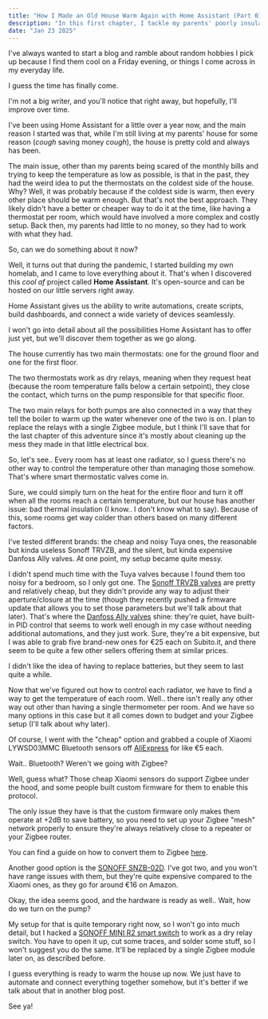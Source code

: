 ```yaml
---
title: "How I Made an Old House Warm Again with Home Assistant (Part 01) - The Idea and Hardware"
description: "In this first chapter, I tackle my parents' poorly insulated home using Home Assistant. From testing smart thermostatic valves to hacking cheap sensors, I share the hardware and ideas that set the stage for a smarter, cozier home."
date: "Jan 23 2025"
---
```


I've always wanted to start a blog and ramble about random hobbies I pick up because I find them cool on a Friday evening, or things I come across in my everyday life.

I guess the time has finally come.

I'm not a big writer, and you'll notice that right away, but hopefully, I'll improve over time.

I've been using Home Assistant for a little over a year now, and the main reason I started was that, while I'm still living at my parents' house for some reason (_cough_ saving money _cough_), the house is pretty cold and always has been.

The main issue, other than my parents being scared of the monthly bills and trying to keep the temperature as low as possible, is that in the past, they had the weird idea to put the thermostats on the coldest side of the house. Why? Well, it was probably because if the coldest side is warm, then every other place should be warm enough. But that's not the best approach. They likely didn't have a better or cheaper way to do it at the time, like having a thermostat per room, which would have involved a more complex and costly setup. Back then, my parents had little to no money, so they had to work with what they had.

So, can we do something about it now?

Well, it turns out that during the pandemic, I started building my own homelab, and I came to love everything about it. That's when I discovered this _cool af_ project called **Home Assistant**. It's open-source and can be hosted on our little servers right away.

Home Assistant gives us the ability to write automations, create scripts, build dashboards, and connect a wide variety of devices seamlessly.

I won't go into detail about all the possibilities Home Assistant has to offer just yet, but we'll discover them together as we go along.

The house currently has two main thermostats: one for the ground floor and one for the first floor.

The two thermostats work as dry relays, meaning when they request heat (because the room temperature falls below a certain setpoint), they close the contact, which turns on the pump responsible for that specific floor.

The two main relays for both pumps are also connected in a way that they tell the boiler to warm up the water whenever one of the two is on. I plan to replace the relays with a single Zigbee module, but I think I'll save that for the last chapter of this adventure since it's mostly about cleaning up the mess they made in that little electrical box.

So, let's see.. Every room has at least one radiator, so I guess there's no other way to control the temperature other than managing those somehow. That's where smart thermostatic valves come in.

Sure, we could simply turn on the heat for the entire floor and turn it off when all the rooms reach a certain temperature, but our house has another issue: bad thermal insulation (I know.. I don't know what to say). Because of this, some rooms get way colder than others based on many different factors.

I've tested different brands: the cheap and noisy Tuya ones, the reasonable but kinda useless Sonoff TRVZB, and the silent, but kinda expensive Danfoss Ally valves. At one point, my setup became quite messy.

I didn't spend much time with the Tuya valves because I found them too noisy for a bedroom, so I only got one. The [Sonoff TRVZB valves](https://www.amazon.it/dp/B0CFXY26H1) are pretty and relatively cheap, but they didn't provide any way to adjust their aperture/closure at the time (though they recently pushed a firmware update that allows you to set those parameters but we'll talk about that later). That's where the [Danfoss Ally valves](https://www.amazon.it/dp/B08DRCVDG4) shine: they're quiet, have built-in PID control that seems to work well enough in my case without needing additional automations, and they just work. Sure, they're a bit expensive, but I was able to grab five brand-new ones for €25 each on Subito.it, and there seem to be quite a few other sellers offering them at similar prices.

I didn't like the idea of having to replace batteries, but they seem to last quite a while.

Now that we've figured out how to control each radiator, we have to find a way to get the temperature of each room. Well.. there isn't really any other way out other than having a single thermometer per room. And we have so many options in this case but it all comes down to budget and your Zigbee setup (I'll talk about why later).

Of course, I went with the "cheap" option and grabbed a couple of Xiaomi LYWSD03MMC Bluetooth sensors off [AliExpress](https://aliexpress.com/item/1005005278684115.html) for like €5 each.

Wait.. Bluetooth? Weren't we going with Zigbee?

Well, guess what? Those cheap Xiaomi sensors do support Zigbee under the hood, and some people built custom firmware for them to enable this protocol.

The only issue they have is that the custom firmware only makes them operate at +2dB to save battery, so you need to set up your Zigbee "mesh" network properly to ensure they're always relatively close to a repeater or your Zigbee router.

You can find a guide on how to convert them to Zigbee [here](https://smarthomescene.com/guides/convert-xiaomi-lywsd03mmc-from-bluetooth-to-zigbee/).

Another good option is the [SONOFF SNZB-02D](https://www.amazon.it/dp/B0BYZP8NK2). I've got two, and you won't have range issues with them, but they're quite expensive compared to the Xiaomi ones, as they go for around €16 on Amazon.

Okay, the idea seems good, and the hardware is ready as well.. Wait, how do we turn on the pump?

My setup for that is quite temporary right now, so I won't go into much detail, but I hacked a [SONOFF MINI R2 smart switch](https://www.amazon.it/dp/B08NBGQ6NC) to work as a dry relay switch. You have to open it up, cut some traces, and solder some stuff, so I won't suggest you do the same. It'll be replaced by a single Zigbee module later on, as described before.

I guess everything is ready to warm the house up now. We just have to automate and connect everything together somehow, but it's better if we talk about that in another blog post.

See ya!

